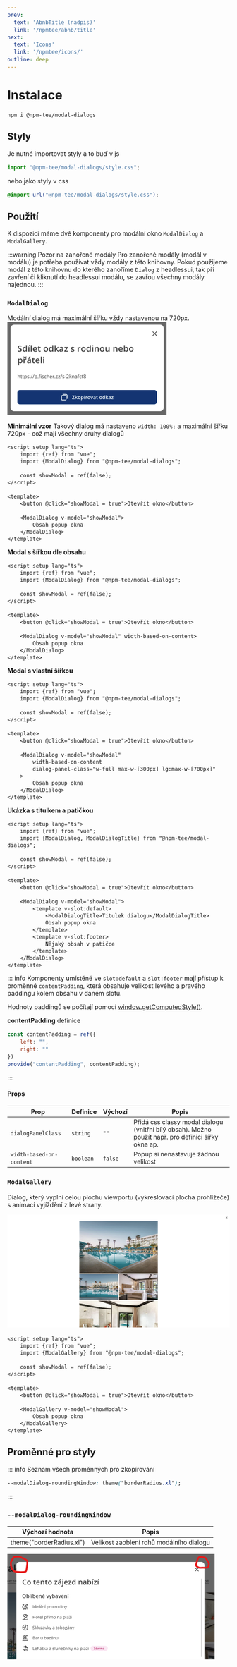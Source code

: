 ```yaml
---
prev:
  text: 'AbnbTitle (nadpis)'
  link: '/npmtee/abnb/title'
next:
  text: 'Icons'
  link: '/npmtee/icons/'
outline: deep
---
```

# Instalace
```
npm i @npm-tee/modal-dialogs
```

## Styly
Je nutné importovat styly a to buď v js
```js
import "@npm-tee/modal-dialogs/style.css";
```
nebo jako styly v css
```css
@import url("@npm-tee/modal-dialogs/style.css");
```

## Použití
K dispozici máme dvě komponenty pro modální okno `ModalDialog` a `ModalGallery`.

:::warning Pozor na zanořené modály
Pro zanořené modály (modál v modálu) je potřeba používat vždy modály z této knihovny. Pokud použijeme modál z této knihovnu do kterého zanoříme `Dialog` z headlessui, tak při zavření či kliknutí do headlessui modálu, se zavřou všechny modály najednou.
:::

### `ModalDialog`
Modální dialog má maximální šířku vždy nastavenou na 720px.
![modal dialog](./modal-dialog.png)

**Minimální vzor**
Takový dialog má nastaveno `width: 100%;` a maximální šířku 720px - což mají všechny druhy dialogů
```vue
<script setup lang="ts">
    import {ref} from "vue";
    import {ModalDialog} from "@npm-tee/modal-dialogs";

    const showModal = ref(false);
</script>

<template>
    <button @click="showModal = true">Otevřít okno</button>

    <ModalDialog v-model="showModal">
        Obsah popup okna
    </ModalDialog>
</template>
```

**Modal s šířkou dle obsahu**
```vue
<script setup lang="ts">
    import {ref} from "vue";
    import {ModalDialog} from "@npm-tee/modal-dialogs";

    const showModal = ref(false);
</script>

<template>
    <button @click="showModal = true">Otevřít okno</button>

    <ModalDialog v-model="showModal" width-based-on-content>
        Obsah popup okna
    </ModalDialog>
</template>
```

**Modal s vlastní šířkou**
```vue{12}
<script setup lang="ts">
    import {ref} from "vue";
    import {ModalDialog} from "@npm-tee/modal-dialogs";

    const showModal = ref(false);
</script>

<template>
    <button @click="showModal = true">Otevřít okno</button>

    <ModalDialog v-model="showModal"
        width-based-on-content
        dialog-panel-class="w-full max-w-[300px] lg:max-w-[700px]"
    >
        Obsah popup okna
    </ModalDialog>
</template>
```

**Ukázka s titulkem a patičkou**
```vue{12,13,15,16,18}
<script setup lang="ts">
    import {ref} from "vue";
    import {ModalDialog, ModalDialogTitle} from "@npm-tee/modal-dialogs";

    const showModal = ref(false);
</script>

<template>
    <button @click="showModal = true">Otevřít okno</button>
    
    <ModalDialog v-model="showModal">
        <template v-slot:default>
            <ModalDialogTitle>Titulek dialogu</ModalDialogTitle>
            Obsah popup okna
        </template>
        <template v-slot:footer>
            Nějaký obsah v patičce
        </template>
    </ModalDialog>
</template>
```
::: info
Komponenty umístěné ve `slot:default` a `slot:footer` mají přístup k proměnné `contentPadding`, která obsahuje velikost levého a pravého paddingu kolem obsahu v daném slotu.

Hodnoty paddingů se počítají pomocí [window.getComputedStyle()](https://developer.mozilla.org/en-US/docs/Web/API/Window/getComputedStyle).

**contentPadding** definice
```js
const contentPadding = ref({
    left: "",
    right: ""
})
provide("contentPadding", contentPadding);
```
:::
#### Props

| Prop                     | Definice | Výchozí | Popis                                                                                               |
|--------------------------|----------|---------|-----------------------------------------------------------------------------------------------------|
| `dialogPanelClass`       | `string` | `""`    | Přidá css classy modal dialogu (vnitřní bílý obsah). Možno použít např. pro definici šířky okna ap. |
| `width-based-on-content` | `boolean` | `false`| Popup si nenastavuje žádnou velikost                                                                |

### `ModalGallery`
Dialog, který vyplní celou plochu viewportu (vykreslovací plocha prohlížeče) s animací vyjíždění z levé strany.

![modal gallery](./modal-gallery.png)

```vue
<script setup lang="ts">
    import {ref} from "vue";
    import {ModalGallery} from "@npm-tee/modal-dialogs";

    const showModal = ref(false);
</script>

<template>
    <button @click="showModal = true">Otevřít okno</button>

    <ModalGallery v-model="showModal">
        Obsah popup okna
    </ModalGallery>
</template>
```
## Proměnné pro styly

::: info Seznam všech proměnných pro zkopírování
```css
--modalDialog-roundingWindow: theme("borderRadius.xl");
```
:::

### `--modalDialog-roundingWindow`
| Výchozí hodnota           | Popis                                    |
|---------------------------|------------------------------------------|
| theme("borderRadius.xl")  | Velikost zaoblení rohů modálního dialogu |

![](./modalDialog-roundingWindow.png)
